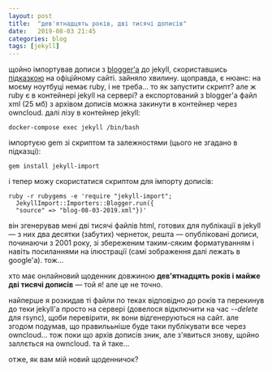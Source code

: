 ```yaml
---
layout: post
title:  "дев'ятнадцять років, дві тисячі дописів"
date:   2019-08-03 21:45
categories: blog
tags: [jekyll]
---
```


щойно імпортував дописи з [blogger'а](http://tivasyk.blogspot.com) до jekyll, скориставшись [підказкою](http://import.jekyllrb.com/docs/blogger/) на офіційному сайті. зайняло хвилину. щоправда, є нюанс: на моєму ноутбуці немає ruby, і не треба… то як запустити скрипт? але ж ruby є в контейнері jekyll на сервері? а експортований з blogger'a файл xml (25 мб) з архівом дописів можна закинути в контейнер через owncloud. далі лізу в контейнер jekyll:

`docker-compose exec jekyll /bin/bash`

імпортуєю gem зі скриптом та залежностями (цього не згадано в підказці):

`gem install jekyll-import`

і тепер можу скористатися скриптом для імпорту дописів: 

```
ruby -r rubygems -e 'require "jekyll-import";
  JekyllImport::Importers::Blogger.run({
  "source" => "blog-08-03-2019.xml"})'
```

він згенерував мені дві тисячі файлів html, готових для публікації в jekyll — з них два десятки (забутих) чернеток, решта — опубліковані дописи, починаючи з 2001 року, зі збереженим таким-сяким форматуванням і навіть посиланнями на ілюстрації (самі зображення далі лежать в google'а). тож…

хто має онлайновий щоденник довжиною **дев'ятнадцять років і майже дві тисячі дописів** — той я! але це не точно.

найперше я розкидав ті файли по теках відповідно до років та перекинув до теки jekyll'а просто на сервері (довелося відключити на час *--delete* для rsync), щоби перевірити, як вони відгенеруються на сайт. але згодом подумав, що правилььніше буде таки публікувати все через owncloud… тож поки що архів дописів зник, але з'явиться знову, щойно заллється на owncloud. та й таке…

отже, як вам мій новий щоденничок?
